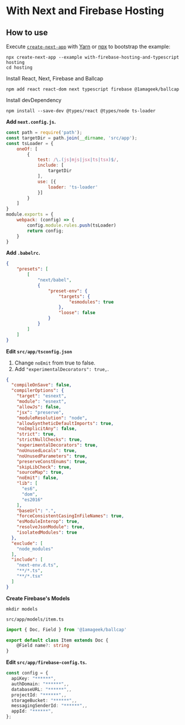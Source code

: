 # With Next and Firebase Hosting


## How to use

Execute [`create-next-app`](https://github.com/segmentio/create-next-app) with [Yarn](https://yarnpkg.com/lang/en/docs/cli/create/) or [npx](https://github.com/zkat/npx#readme) to bootstrap the example:

```
npx create-next-app --example with-firebase-hosting-and-typescript hosting
cd hosting
```

Install React, Next, Firebase and Ballcap
```
npm add react react-dom next typescript firebase @1amageek/ballcap
```

Install devDependency
```
npm install --save-dev @types/react @types/node ts-loader
```

__Add `next.config.js`.__

```javascript
const path = require('path');
const targetDir = path.join(__dirname, 'src/app');
const tsLoader = {
	oneOf: [
		{
			test: /\.(js|mjs|jsx|ts|tsx)$/,
			include: [
				targetDir
			],
			use: [{
				loader: 'ts-loader'
			}]
		}
	]
}
module.exports = {
	webpack: (config) => {
		config.module.rules.push(tsLoader)
		return config;
	}
}
```

__Add `.babelrc`.__

```json
{
	"presets": [
		[
			"next/babel",
			{
				"preset-env": {
					"targets": {
						"esmodules": true
					},
					"loose": false
				}
			}
		]
	]
}
```

__Edit `src/app/tsconfig.json`__

1. Change `noEmit` from true to false.
2. Add `"experimentalDecorators": true,`.
```json
{
  "compileOnSave": false,
  "compilerOptions": {
    "target": "esnext",
    "module": "esnext",
    "allowJs": false,
    "jsx": "preserve",
    "moduleResolution": "node",
    "allowSyntheticDefaultImports": true,
    "noImplicitAny": false,
    "strict": true,
	"strictNullChecks": true,
	"experimentalDecorators": true,
    "noUnusedLocals": true,
    "noUnusedParameters": true,
    "preserveConstEnums": true,
    "skipLibCheck": true,
    "sourceMap": true,
    "noEmit": false,
    "lib": [
      "es6",
      "dom",
      "es2016"
    ],
    "baseUrl": ".",
    "forceConsistentCasingInFileNames": true,
    "esModuleInterop": true,
    "resolveJsonModule": true,
    "isolatedModules": true
  },
  "exclude": [
    "node_modules"
  ],
  "include": [
    "next-env.d.ts",
    "**/*.ts",
    "**/*.tsx"
  ]
}

```

__Create Firebase's Models__

```
mkdir models
```

```
src/app/models/item.ts
```

```typescript
import { Doc, Field } from '@1amageek/ballcap'

export default class Item extends Doc {
	@Field name?: string
}
```


__Edit `src/app/firebase-config.ts`.__

```typescript
const config = {
  apiKey: "******",
  authDomain: "******",,
  databaseURL: "******",,
  projectId: "******",,
  storageBucket: "******",,
  messagingSenderId: "******",,
  appId: "******",
};
```